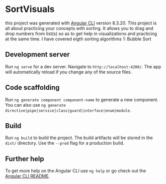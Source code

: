 # SortVisuals
this project was generated with [Angular CLI](https://github.com/angular/angular-cli) version 8.3.20.
This project is all about practicing your concepts with sorting.
It allows you to drag and drop numbers from list(s) so as to get help in visualizations and practicing at the
same time.
I have covered eigth sorting algorithms 
1:
Bubble Sort




## Development server

Run `ng serve` for a dev server. Navigate to `http://localhost:4200/`. The app will automatically reload if you change any of the source files.

## Code scaffolding

Run `ng generate component component-name` to generate a new component. You can also use `ng generate directive|pipe|service|class|guard|interface|enum|module`.

## Build

Run `ng build` to build the project. The build artifacts will be stored in the `dist/` directory. Use the `--prod` flag for a production build.

## Further help

To get more help on the Angular CLI use `ng help` or go check out the [Angular CLI README](https://github.com/angular/angular-cli/blob/master/README.md).

